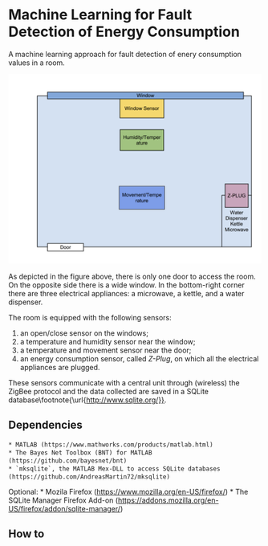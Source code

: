 # Machine Learning for Fault Detection of Energy Consumption #

A machine learning approach for fault detection of enery consumption
values in a room.

![Alt The relax room](img/room.png)

As depicted in the figure above, there is only one door to access the
room. On the opposite side there is a wide window. In the bottom-right corner
there are three electrical appliances: a microwave, a kettle, and a
water dispenser.

The room is equipped with the following sensors:

1. an open/close sensor on the windows;
2. a temperature and humidity sensor near the window;
3. a temperature and movement sensor near the door;
4. an energy consumption sensor, called _Z-Plug_, on which all the
   electrical appliances are plugged.

These sensors communicate with a central unit through (wireless) the
ZigBee protocol and the data collected are saved in a SQLite
database\footnote{\url{http://www.sqlite.org/}}.


## Dependencies

	* MATLAB (https://www.mathworks.com/products/matlab.html)
	* The Bayes Net Toolbox (BNT) for MATLAB (https://github.com/bayesnet/bnt)
	* `mksqlite`, the MATLAB Mex-DLL to access SQLite databases (https://github.com/AndreasMartin72/mksqlite)
Optional:
	* Mozila Firefox (https://www.mozilla.org/en-US/firefox/)
	* The SQLite Manager Firefox Add-on (https://addons.mozilla.org/en-US/firefox/addon/sqlite-manager/)

## How to
